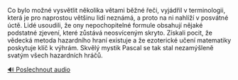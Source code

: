 
Co bylo možné vysvětlit několika větami běžné řeči, vyjádřil v terminologii, která je pro naprostou většinu lidí neznámá, a proto na ni nahlíží v posvátné úctě. Lidé usoudili, že ony nepochopitelné formule obsahují nějaké podstatné zjevení, které zůstává neosvíceným skryto. Získali pocit, že vědecká metoda hazardního hraní existuje a že ezoterické učení matematiky poskytuje klíč k výhrám. Skvělý mystik Pascal se tak stal nezamýšleně svatým všech hazardních hráčů.

[🔊 Poslechnout audio](/data/7-paragraphs/audio/chapter_29/para_001-Co-bylo-mon-vysvtlit-nkolika-vtami-bn-ei.mp3)
